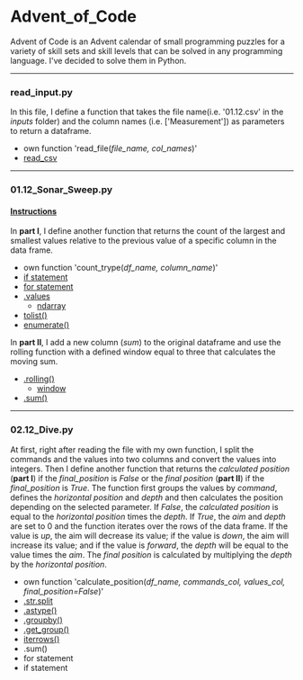 # Advent_of_Code

Advent of Code is an Advent calendar of small programming puzzles for a variety of skill sets and skill levels that can be solved in any programming language. I've decided to solve them in Python.

---

### read_input.py

In this file, I define a function that takes the file name(i.e. '01.12.csv' in the _inputs_ folder) and the column names (i.e. ['Measurement']) as parameters to return a dataframe.

- own function 'read_file(_file_name, col_names_)'
- [read_csv](https://pandas.pydata.org/docs/reference/api/pandas.read_csv.html)

---

### 01.12_Sonar_Sweep.py

#### [Instructions](https://github.com/xxvazquez/Advent_of_Code/blob/main/instructions/01.12.diff)

In **part I**, I define another function that returns the count of the largest and smallest values relative to the previous value of a specific column in the data frame. 

- own function 'count_trype(_df_name, column_name_)'
- [if statement](https://docs.python.org/3/tutorial/controlflow.html)
- [for statement](https://docs.python.org/3/tutorial/controlflow.html)
- [.values](https://pandas.pydata.org/docs/reference/api/pandas.DataFrame.values.html)
   -  [ndarray](https://numpy.org/doc/stable/reference/arrays.ndarray.html)
- [tolist()](https://numpy.org/doc/stable/reference/generated/numpy.ndarray.tolist.html#numpy.ndarray.tolist)
- [enumerate()](https://docs.python.org/3/library/functions.html#enumerate)

In **part II**, I add a new column (_sum_) to the original dataframe and use the rolling function with a defined window equal to three that calculates the moving sum.

- [.rolling()](https://pandas.pydata.org/docs/reference/api/pandas.DataFrame.rolling.html)
   - [window](https://pandas.pydata.org/docs/reference/window.html) 
- [.sum()](https://pandas.pydata.org/docs/reference/api/pandas.core.window.rolling.Rolling.sum.html)

---

### 02.12_Dive.py

At first, right after reading the file with my own function, I split the commands and the values into two columns and convert the values into integers. Then I define another function that returns the _calculated position_ (**part I**) if the _final_position_ is _False_ or the _final position_ (**part II**) if the _final_position_ is _True_. The function first groups the values by _command_, defines the _horizontal position_ and _depth_ and then calculates the position depending on the selected parameter. If _False_, the _calculated position_ is equal to the _horizontal position_ times the _depth_. If _True_, the _aim_ and _depth_ are set to 0 and the function iterates over the rows of the data frame. If the value is _up_, the aim will decrease its value; if the value is _down_, the aim will increase its value; and if the value is _forward_, the _depth_ will be equal to the value times the _aim_. The _final position_ is calculated by multiplying the _depth_ by the _horizontal position_.

- own function 'calculate_position(_df_name, commands_col, values_col, final_position=False_)'
- [.str.split](https://pandas.pydata.org/docs/reference/api/pandas.Series.str.split.html)
- [.astype()](https://pandas.pydata.org/docs/reference/api/pandas.DataFrame.astype.html)
- [.groupby()](https://pandas.pydata.org/docs/reference/api/pandas.DataFrame.groupby.html)
- [.get_group()](https://pandas.pydata.org/docs/reference/api/pandas.core.groupby.GroupBy.get_group.html)
- [iterrows()](https://pandas.pydata.org/docs/reference/api/pandas.DataFrame.iterrows.html?highlight=iterrows#pandas.DataFrame.iterrows)
- .sum()
- for statement
- if statement

